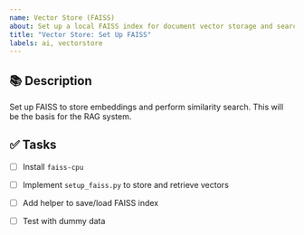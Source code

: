 ```yaml
---
name: Vector Store (FAISS)
about: Set up a local FAISS index for document vector storage and search
title: "Vector Store: Set Up FAISS"
labels: ai, vectorstore
---
```


## 📚 Description

Set up FAISS to store embeddings and perform similarity search. This will be the basis for the RAG system.

## ✅ Tasks

- [ ] Install `faiss-cpu`
- [ ] Implement `setup_faiss.py` to store and retrieve vectors
- [ ] Add helper to save/load FAISS index
- [ ] Test with dummy data


